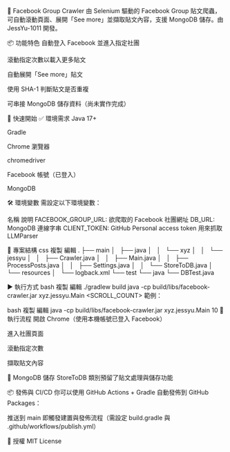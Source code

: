 📘 Facebook Group Crawler
由 Selenium 驅動的 Facebook Group 貼文爬蟲，可自動滾動頁面、展開「See more」並擷取貼文內容，支援 MongoDB 儲存。由 JessYu-1011 開發。

📦 功能特色
自動登入 Facebook 並進入指定社團

滾動指定次數以載入更多貼文

自動展開「See more」貼文

使用 SHA-1 判斷貼文是否重複

可串接 MongoDB 儲存資料（尚未實作完成）

🚀 快速開始
✅ 環境需求
Java 17+

Gradle

Chrome 瀏覽器

chromedriver

Facebook 帳號（已登入）

MongoDB

🛠 環境變數
需設定以下環境變數：

名稱	說明
FACEBOOK_GROUP_URL: 欲爬取的 Facebook 社團網址
DB_URL:	MongoDB 連線字串
CLIENT_TOKEN: GitHub Personal access token 用來抓取 LLMParser 

📁 專案結構
css
複製
編輯
.
├── main
│   ├── java
│   │   └── xyz
│   │       └── jessyu
│   │           ├── Crawler.java
│   │           ├── Main.java
│   │           ├── ProcessPosts.java
│   │           ├── Settings.java
│   │           └── StoreToDB.java
│   └── resources
│       └── logback.xml
└── test
└── java
└── DBTest.java

▶️ 執行方式
bash
複製
編輯
./gradlew build
java -cp build/libs/facebook-crawler.jar xyz.jessyu.Main <SCROLL_COUNT>
範例：

bash
複製
編輯
java -cp build/libs/facebook-crawler.jar xyz.jessyu.Main 10
🧪 執行流程
開啟 Chrome（使用本機帳號已登入 Facebook）

進入社團頁面

滾動指定次數

擷取貼文內容

💾 MongoDB 儲存
StoreToDB 類別預留了貼文處理與儲存功能


📦 發佈與 CI/CD
你可以使用 GitHub Actions + Gradle 自動發佈到 GitHub Packages：

推送到 main 即觸發建置與發佈流程（需設定 build.gradle 與 .github/workflows/publish.yml）

📝 授權
MIT License